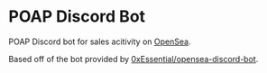 # POAP Discord Bot

POAP Discord bot for sales acitivity on [OpenSea](https://opensea.io/collection/poap-v2).

Based off of the bot provided by [0xEssential/opensea-discord-bot](https://github.com/0xEssential/opensea-discord-bot).
